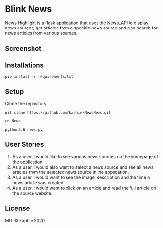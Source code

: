 #  Blink News
News Highlight is a flask application that uses the News_API to display news sources, get articles from a specific news source and also search for news articles from various sources.

## Screenshot


## Installations

```
pip install -r requirements.txt
```
## Setup
Clone the repository

    git clone https://github.com/kaphie/NewsNews.git

    cd News

    python3.6 news.py


## User Stories

1.  As a user, I would like to see various news sources on the homepage of the application.
2.  As a user, I would also want to select a news source and see all news articles from the selected news source in the application.
3.  As a user, I would want to see the image, description and the time a news article was created.
4.  As a user, I would want to click on an article and read the full article on the source website.

## License
MIT &COPY; kaphie 2020

